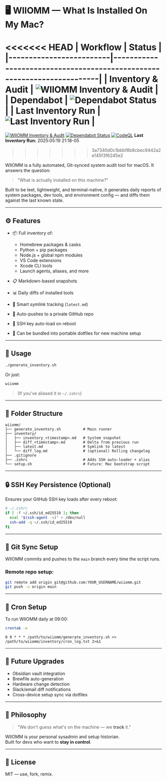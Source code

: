 # 🖥️ WIIOMM — What Is Installed On My Mac?

<<<<<<< HEAD
| Workflow                | Status                                                                 |
|-------------------------|------------------------------------------------------------------------|
| Inventory & Audit       | ![WIIOMM Inventory & Audit](https://github.com/Salberg87/WIIOMM/actions/workflows/inventory.yml/badge.svg) |
| Dependabot              | ![Dependabot Status](https://img.shields.io/badge/dependabot-enabled-brightgreen?logo=dependabot)         |
| Last Inventory Run      | ![Last Inventory Run](https://img.shields.io/badge/last%20inventory%20run-updating-blue)    |
=======
[![WIIOMM Inventory & Audit](https://github.com/Salberg87/WIIOMM/actions/workflows/inventory.yml/badge.svg)](https://github.com/Salberg87/WIIOMM/actions/workflows/inventory.yml)
[![Dependabot Status](https://img.shields.io/badge/dependabot-enabled-brightgreen?logo=dependabot)](https://github.com/Salberg87/WIIOMM/network/updates)
[![CodeQL](https://github.com/Salberg87/WIIOMM/actions/workflows/codeql.yml/badge.svg)](https://github.com/Salberg87/WIIOMM/security/code-scanning)
**Last Inventory Run:** 2025:05:19 21:18-05 <!--LAST_INVENTORY_RUN-->
>>>>>>> 3a7340d0c1bbbf8b8cbec9442a2e145f3f6245e2

WIIOMM is a fully automated, Git-synced system audit tool for macOS. It answers the question:

> "What is actually installed on this machine?"

Built to be leet, lightweight, and terminal-native, it generates daily reports of system packages, dev tools, and environment config — and diffs them against the last known state.

---

## ⚙️ Features

- 📦 Full inventory of:
  - Homebrew packages & casks
  - Python + pip packages
  - Node.js + global npm modules
  - VS Code extensions
  - Xcode CLI tools
  - Launch agents, aliases, and more

- 📋 Markdown-based snapshots
- 📊 Daily diffs of installed tools
- 🧠 Smart symlink tracking (`latest.md`)
- 🔁 Auto-pushes to a private GitHub repo
- 🔐 SSH key auto-load on reboot
- 🧱 Can be bundled into portable dotfiles for new machine setup

---

## 🚀 Usage

```bash
./generate_inventory.sh
```

Or just:

```bash
wiiomm
```

> (If you've aliased it in `~/.zshrc`)

---

## 📁 Folder Structure

```
wiiomm/
├── generate_inventory.sh          # Main runner
├── inventory/
│   ├── inventory_<timestamp>.md   # System snapshot
│   ├── diff_<timestamp>.md        # Delta from previous run
│   ├── latest.md                  # Symlink to latest
│   └── diff_log.md                # (optional) Rolling changelog
├── .gitignore
├── .zshrc                         # Adds SSH auto-loader + alias
└── setup.sh                       # Future: Mac bootstrap script
```

---

## 🔒 SSH Key Persistence (Optional)

Ensures your GitHub SSH key loads after every reboot:

```zsh
# ~/.zshrc
if [ -f ~/.ssh/id_ed25519 ]; then
  eval "$(ssh-agent -s)" > /dev/null
  ssh-add -q ~/.ssh/id_ed25519
fi
```

---

## 🔁 Git Sync Setup

WIIOMM commits and pushes to the `main` branch every time the script runs.

### Remote repo setup:
```bash
git remote add origin git@github.com:YOUR_USERNAME/wiiomm.git
git push -u origin main
```

---

## 🧪 Cron Setup

To run WIIOMM daily at 09:00:

```bash
crontab -e
```

```cron
0 9 * * * /path/to/wiiomm/generate_inventory.sh >> /path/to/wiiomm/inventory/cron_log.txt 2>&1
```

---

## 🧰 Future Upgrades

- Obsidian vault integration
- Brewfile auto-generation
- Hardware change detection
- Slack/email diff notifications
- Cross-device setup sync via dotfiles

---

## 🧠 Philosophy

> "We don't guess what's on the machine — we **track** it."

WIIOMM is your personal sysadmin and setup historian.  
Built for devs who want to **stay in control**.

---

## 💾 License

MIT — use, fork, remix.